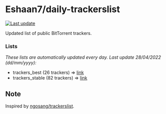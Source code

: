 
# Eshaan7/daily-trackerslist 

[![Last update](https://img.shields.io/badge/Last%20update-28/04/2022-blue.svg)](#)

Updated list of public BitTorrent trackers.

### Lists
*These lists are automatically updated every day. Last update 28/04/2022 (_dd/mm/yyyy_):*

* trackers_best (26 trackers) => [link](https://raw.githubusercontent.com/eshaan7/daily-trackerslist/master/trackers_best.txt)
* trackers_stable (82 trackers) => [link](https://raw.githubusercontent.com/eshaan7/daily-trackerslist/master/trackers_stable.txt)

## Note

Inspired by [ngosang/trackerslist](https://github.com/ngosang/trackerslist).
